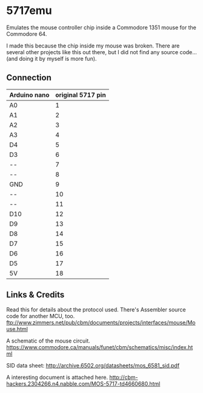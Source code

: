 5717emu
=======

Emulates the mouse controller chip inside a Commodore 1351 mouse for the Commodore 64.

I made this because the chip inside my mouse was broken. There are several other projects like this out there, but I did not find any source code... (and doing it by myself is more fun).


Connection
----------

| Arduino nano | original 5717 pin|
|--------------|------------------|
| A0  | 1| 
| A1  | 2| 
| A2  | 3| 
| A3  | 4| 
| D4  | 5| 
| D3  | 6| 
| --  | 7| 
| --  | 8| 
| GND | 9| 
| --  | 10| 
| --  | 11| 
| D10 | 12| 
| D9  | 13| 
| D8  | 14| 
| D7  | 15| 
| D6  | 16| 
| D5  | 17| 
| 5V  | 18| 

Links & Credits
---------------

Read this for details about the protocol used. There's Assembler source code for another MCU, too.
ftp://www.zimmers.net/pub/cbm/documents/projects/interfaces/mouse/Mouse.html

A schematic of the mouse circuit.
https://www.commodore.ca/manuals/funet/cbm/schematics/misc/index.html

SID data sheet:
http://archive.6502.org/datasheets/mos_6581_sid.pdf

A interesting document is attached here.
http://cbm-hackers.2304266.n4.nabble.com/MOS-5717-td4660680.html


